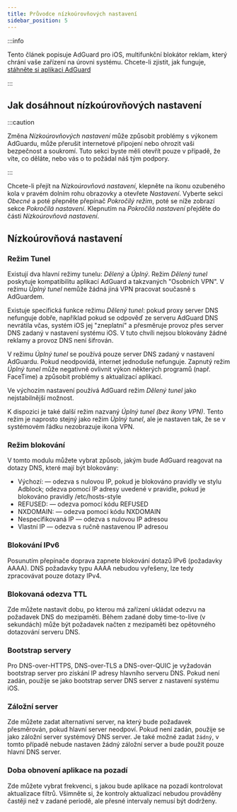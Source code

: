 ```yaml
---
title: Průvodce nízkoúrovňových nastavení
sidebar_position: 5
---
```


:::info

Tento článek popisuje AdGuard pro iOS, multifunkční blokátor reklam, který chrání vaše zařízení na úrovni systému. Chcete-li zjistit, jak funguje, [stáhněte si aplikaci AdGuard](https://agrd.io/download-kb-adblock)

:::

## Jak dosáhnout nízkoúrovňových nastavení

:::caution

Změna *Nízkoúrovňových nastavení* může způsobit problémy s výkonem AdGuardu, může přerušit internetové připojení nebo ohrozit vaši bezpečnost a soukromí. Tuto sekci byste měli otevřít pouze v případě, že víte, co děláte, nebo vás o to požádal náš tým podpory.

:::

Chcete-li přejít na *Nízkoúrovňová nastavení*, klepněte na ikonu ozubeného kola v pravém dolním rohu obrazovky a otevřete *Nastavení*. Vyberte sekci *Obecné* a poté přepněte přepínač *Pokročilý režim*, poté se níže zobrazí sekce *Pokročilá nastavení*. Klepnutím na *Pokročilá nastavení* přejděte do části *Nízkoúrovňová nastavení*.

## Nízkoúrovňová nastavení

### Režim Tunel

Existují dva hlavní režimy tunelu: *Dělený* a *Úplný*. Režim *Dělený tunel* poskytuje kompatibilitu aplikací AdGuard a takzvaných "Osobních VPN". V režimu *Úplný tunel* nemůže žádná jiná VPN pracovat současně s AdGuardem.

Existuje specifická funkce režimu *Dělený tunel*: pokud proxy server DNS nefunguje dobře, například pokud se odpověď ze serveru AdGuard DNS nevrátila včas, systém iOS jej "zneplatní" a přesměruje provoz přes server DNS zadaný v nastavení systému iOS. V tuto chvíli nejsou blokovány žádné reklamy a provoz DNS není šifrován.

V režimu *Úplný tunel* se používá pouze server DNS zadaný v nastavení AdGuardu. Pokud neodpovídá, internet jednoduše nefunguje. Zapnutý režim *Úplný tunel* může negativně ovlivnit výkon některých programů (např. FaceTime) a způsobit problémy s aktualizací aplikací.

Ve výchozím nastavení používá AdGuard režim *Dělený tunel* jako nejstabilnější možnost.

K dispozici je také další režim nazvaný *Úplný tunel (bez ikony VPN)*. Tento režim je naprosto stejný jako režim *Úplný tunel*, ale je nastaven tak, že se v systémovém řádku nezobrazuje ikona VPN.

### Režim blokování

V tomto modulu můžete vybrat způsob, jakým bude AdGuard reagovat na dotazy DNS, které mají být blokovány:

- Výchozí: — odezva s nulovou IP, pokud je blokováno pravidly ve stylu Adblock; odezva pomocí IP adresy uvedené v pravidle, pokud je blokováno pravidly /etc/hosts-style
- REFUSED: — odezva pomocí kódu REFUSED
- NXDOMAIN: — odezva pomocí kódu NXDOMAIN
- Nespecifikovaná IP — odezva s nulovou IP adresou
- Vlastní IP — odezva s ručně nastavenou IP adresou

### Blokování IPv6

Posunutím přepínače doprava zapnete blokování dotazů IPv6 (požadavky AAAA). DNS požadavky typu AAAA nebudou vyřešeny, lze tedy zpracovávat pouze dotazy IPv4.

### Blokovaná odezva TTL

Zde můžete nastavit dobu, po kterou má zařízení ukládat odezvu na požadavek DNS do mezipaměti. Během zadané doby time-to-live (v sekundách) může být požadavek načten z mezipaměti bez opětovného dotazování serveru DNS.

### Bootstrap servery

Pro DNS-over-HTTPS, DNS-over-TLS a DNS-over-QUIC je vyžadován bootstrap server pro získání IP adresy hlavního serveru DNS. Pokud není zadán, použije se jako bootstrap server DNS server z nastavení systému iOS.

### Záložní server

Zde můžete zadat alternativní server, na který bude požadavek přesměrován, pokud hlavní server neodpoví. Pokud není zadán, použije se jako záložní server systémový DNS server. Je také možné zadat `žádný`, v tomto případě nebude nastaven žádný záložní server a bude použit pouze hlavní DNS server.

### Doba obnovení aplikace na pozadí

Zde můžete vybrat frekvenci, s jakou bude aplikace na pozadí kontrolovat aktualizace filtrů. Všimněte si, že kontroly aktualizací nebudou prováděny častěji než v zadané periodě, ale přesné intervaly nemusí být dodrženy.
